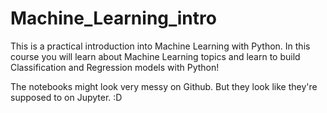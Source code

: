 # Machine_Learning_intro
This is a practical introduction into Machine Learning with Python. In this course you will learn about Machine Learning topics and learn to build Classification and Regression models with Python!

The notebooks might look very messy on Github. But they look like they're supposed to on Jupyter. :D
